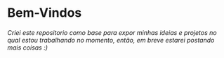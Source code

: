 # Bem-Vindos

###### Criei este repositorio como base para expor minhas ideias e projetos no qual estou trabalhando no momento, então, em breve estarei postando mais coisas :)
